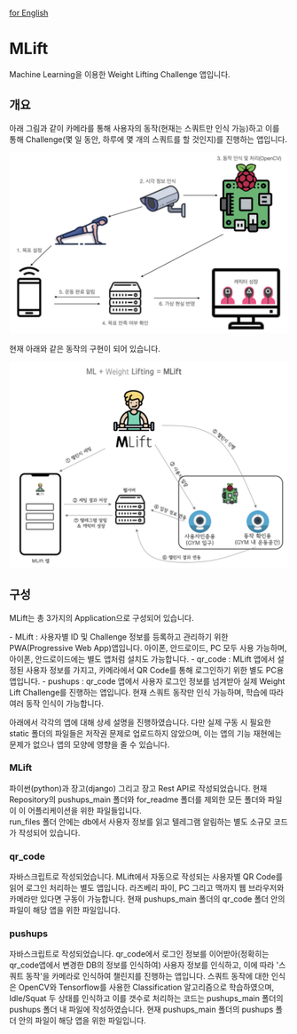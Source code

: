 <a href="https://github.com/abubaman/MLift/blob/main/readme_eng.md">for English</a>
# MLift
Machine Learning을 이용한 Weight Lifting Challenge 앱입니다.

## 개요
<p>아래 그림과 같이 카메라를 통해 사용자의 동작(현재는 스쿼트만 인식 가능)하고 이를 통해 Challenge(몇 일 동안, 하루에 몇 개의 스쿼트를 할 것인지)를 진행하는 앱입니다.</p>
<img src="/for_readme/images/main_concept.png"  width="700">

<p>현재 아래와 같은 동작의 구현이 되어 있습니다.</p>
<img src="/for_readme/images/mlift_overall.png"  width="700">


## 구성
<p>MLift는 총 3가지의 Application으로 구성되어 있습니다.</p>
- MLift : 사용자별 ID 및 Challenge 정보를 등록하고 관리하기 위한 PWA(Progressive Web App)앱입니다. 아이폰, 안드로이드, PC 모두 사용 가능하며, 아이폰, 안드로이드에는 별도 앱처럼 설치도 가능합니다.
- qr_code : MLift 앱에서 설정된 사용자 정보를 가지고, 카메라에서 QR Code를 통해 로그인하기 위한 별도 PC용 앱입니다.
- pushups : qr_code 앱에서 사용자 로그인 정보를 넘겨받아 실제 Weight Lift Challenge를 진행하는 앱입니다. 현재 스쿼트 동작만 인식 가능하며, 학습에 따라 여러 동작 인식이 가능합니다.
<p>아래에서 각각의 앱에 대해 상세 설명을 진행하였습니다. 다만 실제 구동 시 필요한 static 폴더의 파일들은 저작권 문제로 업로드하지 않았으며, 이는 앱의 기능 재현에는 문제가 없으나 앱의 모양에 영향을 줄 수 있습니다.</p>

### MLift
파이썬(python)과 장고(django) 그리고 장고 Rest API로 작성되었습니다. 현재 Repository의 pushups_main 폴더와 for_readme 폴더를 제외한 모든 폴더와 파일이 이 어플리케이션을 위한 파일들입니다.<br>
run_files 폴더 안에는 db에서 사용자 정보를 읽고 텔레그램 알림하는 별도 소규모 코드가 작성되어 있습니다.

### qr_code
자바스크립트로 작성되었습니다. MLift에서 자동으로 작성되는 사용자별 QR Code를 읽어 로그인 처리하는 별도 앱입니다. 라즈베리 파이, PC 그리고 맥까지 웹 브라우저와 카메라만 있다면 구동이 가능합니다. 현재 pushups_main 폴더의 qr_code 폴더 안의 파일이 해당 앱을 위한 파일입니다.

### pushups
자바스크립트로 작성되었습니다. qr_code에서 로그인 정보를 이어받아(정확히는 qr_code앱에서 변경한 DB의 정보를 인식하여) 사용자 정보를 인식하고, 이에 따라 '스쿼트 동작'을 카메라로 인식하여 챌린지를 진행하는 앱입니다. 스쿼트 동작에 대한 인식은 OpenCV와 Tensorflow를 사용한 Classification 알고리즘으로 학습하였으며, Idle/Squat 두 상태를 인식하고 이를 갯수로 처리하는 코드는 pushups_main 폴더의 pushups 폴더 내 파일에 작성하였습니다. 현재 pushups_main 폴더의 pushups 폴더 안의 파일이 해당 앱을 위한 파일입니다.
